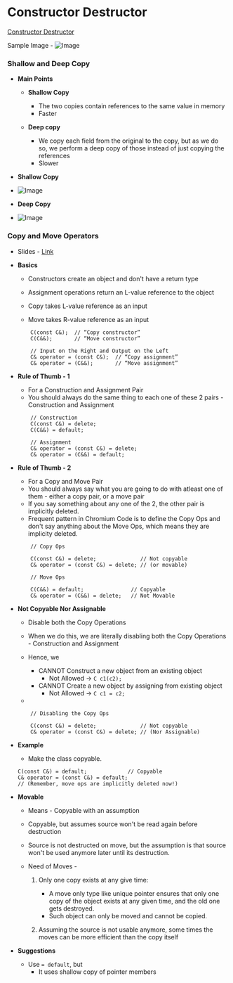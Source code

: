 # Constructor Destructor

[Constructor Destructor](./docs/Constructor%20Destructor.pdf)

Sample Image - ![Image](https://drive.google.com/uc?id=)

### Shallow and Deep Copy

*   **Main Points**

    *   **Shallow Copy**
        *   The two copies contain references to the same value in memory
        *   Faster
  
    *   **Deep copy**
        *   We copy each field from the original to the copy, but as we do so, we perform a deep copy of those instead of just copying the references
        *   Slower

*   **Shallow Copy**
*   ![Image](https://drive.google.com/uc?id=1Yg5QfEG_MX7TxkphsSORP68goeTn4wmK)

*   **Deep Copy**
*   ![Image](https://drive.google.com/uc?id=1jZxRBJJ4DUq_0BIXnQ0i-FAzSWuZzt0a)


### Copy and Move Operators

* Slides -  [Link](https://docs.google.com/presentation/d/1aW5UvMqr7nIeWDMVlXh0It4pit8MBMlwfp1OcgwH9Zg/edit?resourcekey=0-w-NXIU6M8dxTngKHJxPOgw#slide=id.gd01c13137e_2_38)

*  **Basics** 

    *   Constructors create an object and don't have a return type
    *   Assignment operations return an L-value reference to the object
  
    *   Copy takes L-value reference as an input
    *   Move takes R-value reference as an input

  
    ```
        C(const C&);  // “Copy constructor”
        C(C&&);       // “Move constructor”

        // Input on the Right and Output on the Left
        C& operator = (const C&);  // “Copy assignment”
        C& operator = (C&&);       // “Move assignment”
    ```

*   **Rule of Thumb - 1**
  
    *   For a Construction and Assignment Pair
    *   You should always do the same thing to each one of these 2 pairs - Construction and Assignment

    ```
        // Construction
        C(const C&) = delete;
        C(C&&) = default;
        
        // Assignment
        C& operator = (const C&) = delete;
        C& operator = (C&&) = default;

    ```

*   **Rule of Thumb - 2** 
 
    *   For a Copy and Move Pair
    *   You should always say what you are going to do with atleast one of them - either a copy pair, or a move pair
    *   If you say something about any one of the 2, the other pair is implicitly deleted.
    *   Frequent pattern in Chromium Code is to define the Copy Ops and don't say anything about the Move Ops, which means they are implicity deleted. 

    ```
        // Copy Ops

        C(const C&) = delete;              // Not copyable
        C& operator = (const C&) = delete; // (or movable)
    ```

    ```
        // Move Ops

        C(C&&) = default;               // Copyable
        C& operator = (C&&) = delete;   // Not Movable
    ```

*   **Not Copyable Nor Assignable**

    *  Disable both the Copy Operations
    *  When we do this, we are literally disabling both the Copy Operations - Construction and Assignment
    *  Hence, we
       *  CANNOT Construct a new object from an existing object
            *   Not Allowed -> `C c1(c2);`
       *  CANNOT Create a new object by assigning from existing object
            *   Not Allowed -> `C c1 = c2;`

    *   
    ```
        // Disabling the Copy Ops

        C(const C&) = delete;              // Not copyable
        C& operator = (const C&) = delete; // (Nor Assignable)
    ```

*   **Example**
    *   Make the class copyable.

    ```
    C(const C&) = default;             // Copyable
    C& operator = (const C&) = default;
    // (Remember, move ops are implicitly deleted now!)
    ```

*   **Movable**
    *   Means - Copyable with an assumption
    *   Copyable, but assumes source won't be read again before destruction
    *   Source is not destructed on move, but the assumption is that source won't be used anymore later until its destruction. 
  
    *   Need of Moves - 

        1. Only one copy exists at any give time:
           *   A move only type like unique pointer ensures that only one copy of the object exists at any given time, and the old one gets destroyed. 
           *   Such object can only be moved and cannot be copied. 

        2.    Assuming the source is not usable anymore, some times the moves can be more efficient than the copy itself

*   **Suggestions**
    *   Use `= default`, but
        *   It uses shallow copy of pointer members